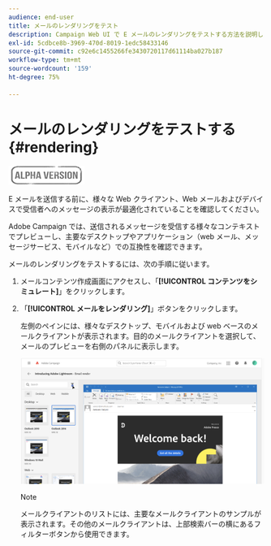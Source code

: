 ```yaml
---
audience: end-user
title: メールのレンダリングをテスト
description: Campaign Web UI で E メールのレンダリングをテストする方法を説明します
exl-id: 5cdbce8b-3969-470d-8019-1edc58433146
source-git-commit: c92e6c1455266fe3430720117d61114ba027b187
workflow-type: tm+mt
source-wordcount: '159'
ht-degree: 75%

---
```


# メールのレンダリングをテストする {#rendering}

![](../assets/do-not-localize/badge.png)

E メールを送信する前に、様々な Web クライアント、Web メールおよびデバイスで受信者へのメッセージの表示が最適化されていることを確認してください。

Adobe Campaign では、送信されるメッセージを受信する様々なコンテキストでプレビューし、主要なデスクトップやアプリケーション（web メール、メッセージサービス、モバイルなど）での互換性を確認できます。


メールのレンダリングをテストするには、次の手順に従います。

1. メールコンテンツ作成画面にアクセスし、「**[!UICONTROL コンテンツをシミュレート]**」をクリックします。

1. 「**[!UICONTROL メールをレンダリング]**」ボタンをクリックします。

   左側のペインには、様々なデスクトップ、モバイルおよび web ベースのメールクライアントが表示されます。目的のメールクライアントを選択して、メールのプレビューを右側のパネルに表示します。

   ![](assets/render-context.png)

   >[!NOTE]
   >
   >メールクライアントのリストには、主要なメールクライアントのサンプルが表示されます。その他のメールクライアントは、上部検索バーの横にあるフィルターボタンから使用できます。
